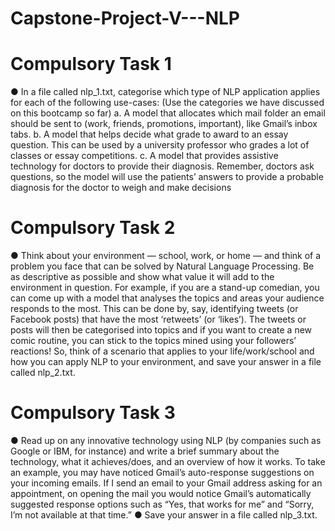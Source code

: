 # Capstone-Project-V---NLP
# Compulsory Task 1
● In a file called nlp_1.txt, categorise which type of NLP application applies for
each of the following use-cases:
(Use the categories we have discussed on this bootcamp so far)
a. A model that allocates which mail folder an email should be sent to
(work, friends, promotions, important), like Gmail’s inbox tabs.
b. A model that helps decide what grade to award to an essay question.
This can be used by a university professor who grades a lot of classes
or essay competitions.
c. A model that provides assistive technology for doctors to provide
their diagnosis. Remember, doctors ask questions, so the model will
use the patients’ answers to provide a probable diagnosis for the
doctor to weigh and make decisions

# Compulsory Task 2
● Think about your environment — school, work, or home — and think of a
problem you face that can be solved by Natural Language Processing. Be as
descriptive as possible and show what value it will add to the environment
in question.
For example, if you are a stand-up comedian, you can come up with a
model that analyses the topics and areas your audience responds to the
most. This can be done by, say, identifying tweets (or Facebook posts) that
have the most ‘retweets’ (or ‘likes’). The tweets or posts will then be
categorised into topics and if you want to create a new comic routine, you
can stick to the topics mined using your followers’ reactions! So, think of a
scenario that applies to your life/work/school and how you can apply NLP to
your environment, and save your answer in a file called nlp_2.txt.

# Compulsory Task 3
● Read up on any innovative technology using NLP (by companies such as
Google or IBM, for instance) and write a brief summary about the
technology, what it achieves/does, and an overview of how it works.
To take an example, you may have noticed Gmail’s auto-response
suggestions on your incoming emails. If I send an email to your Gmail
address asking for an appointment, on opening the mail you would notice
Gmail’s automatically suggested response options such as “Yes, that works
for me” and “Sorry, I’m not available at that time.”
● Save your answer in a file called nlp_3.txt.
